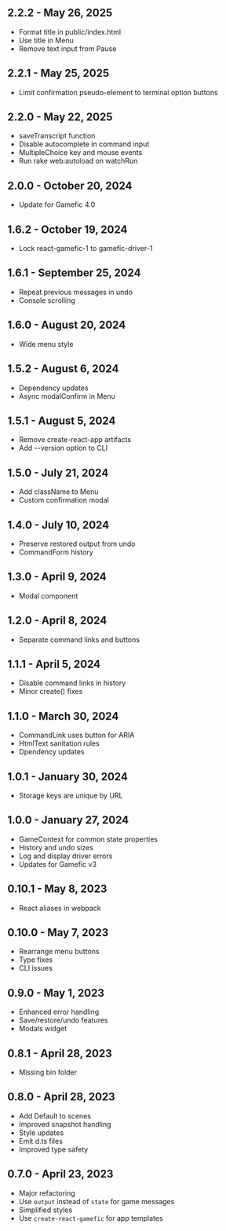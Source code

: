 ## 2.2.2 - May 26, 2025
- Format title in public/index.html
- Use title in Menu
- Remove text input from Pause

## 2.2.1 - May 25, 2025
- Limit confirmation pseudo-element to terminal option buttons

## 2.2.0 - May 22, 2025
- saveTranscript function
- Disable autocomplete in command input
- MultipleChoice key and mouse events
- Run rake web:autoload on watchRun

## 2.0.0 - October 20, 2024
- Update for Gamefic 4.0

## 1.6.2 - October 19, 2024
- Lock react-gamefic-1 to gamefic-driver-1

## 1.6.1 - September 25, 2024
- Repeat previous messages in undo
- Console scrolling

## 1.6.0 - August 20, 2024
- Wide menu style

## 1.5.2 - August 6, 2024
- Dependency updates
- Async modalConfirm in Menu

## 1.5.1 - August 5, 2024
- Remove create-react-app artifacts
- Add --version option to CLI

## 1.5.0 - July 21, 2024
- Add className to Menu
- Custom confirmation modal

## 1.4.0 - July 10, 2024
- Preserve restored output from undo
- CommandForm history

## 1.3.0 - April 9, 2024
- Modal component

## 1.2.0 - April 8, 2024
- Separate command links and buttons

## 1.1.1 - April 5, 2024
- Disable command links in history
- Minor create() fixes

## 1.1.0 - March 30, 2024
- CommandLink uses button for ARIA
- HtmlText sanitation rules
- Dpendency updates

## 1.0.1 - January 30, 2024
- Storage keys are unique by URL

## 1.0.0 - January 27, 2024
- GameContext for common state properties
- History and undo sizes
- Log and display driver errors
- Updates for Gamefic v3

## 0.10.1 - May 8, 2023
- React aliases in webpack

## 0.10.0 - May 7, 2023
- Rearrange menu buttons
- Type fixes
- CLI issues

## 0.9.0 - May 1, 2023
- Enhanced error handling
- Save/restore/undo features
- Modals widget

## 0.8.1 - April 28, 2023
- Missing bin folder

## 0.8.0 - April 28, 2023
- Add Default to scenes
- Improved snapshot handling
- Style updates
- Emit d.ts files
- Improved type safety

## 0.7.0 - April 23, 2023
- Major refactoring
- Use `output` instead of `state` for game messages
- Simplified styles
- Use `create-react-gamefic` for app templates
